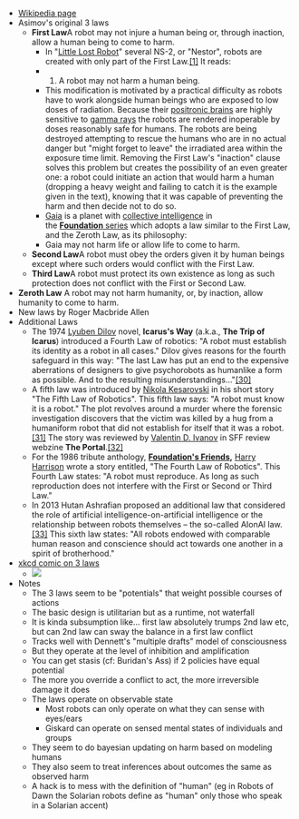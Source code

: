 - [Wikipedia page](https://en.wikipedia.org/wiki/Three_Laws_of_Robotics#First_Law_modified)
- Asimov's original 3 laws
    - **First Law**A robot may not injure a human being or, through inaction, allow a human being to come to harm.
        - In "[Little Lost Robot](https://en.wikipedia.org/wiki/Little_Lost_Robot)" several NS-2, or "Nestor", robots are created with only part of the First Law.[[1]](https://en.wikipedia.org/wiki/Three_Laws_of_Robotics#cite_note-IROBOT-1) It reads:
        - 1. A robot may not harm a human being.
        - This modification is motivated by a practical difficulty as robots have to work alongside human beings who are exposed to low doses of radiation. Because their [positronic brains](https://en.wikipedia.org/wiki/Positronic_brain) are highly sensitive to [gamma rays](https://en.wikipedia.org/wiki/Gamma_ray) the robots are rendered inoperable by doses reasonably safe for humans. The robots are being destroyed attempting to rescue the humans who are in no actual danger but "might forget to leave" the irradiated area within the exposure time limit. Removing the First Law's "inaction" clause solves this problem but creates the possibility of an even greater one: a robot could initiate an action that would harm a human (dropping a heavy weight and failing to catch it is the example given in the text), knowing that it was capable of preventing the harm and then decide not to do so.
        - [Gaia](https://en.wikipedia.org/wiki/Gaia_%28Foundation_universe%29) is a planet with [collective intelligence](https://en.wikipedia.org/wiki/Collective_intelligence) in the [__Foundation__ series](https://en.wikipedia.org/wiki/Foundation_series) which adopts a law similar to the First Law, and the Zeroth Law, as its philosophy:
        - Gaia may not harm life or allow life to come to harm.
    - **Second Law**A robot must obey the orders given it by human beings except where such orders would conflict with the First Law.
    - **Third Law**A robot must protect its own existence as long as such protection does not conflict with the First or Second Law.
- **Zeroth Law** A robot may not harm humanity, or, by inaction, allow humanity to come to harm.
- New laws by Roger Macbride Allen
- Additional Laws
    - The 1974 [Lyuben Dilov](https://en.wikipedia.org/wiki/Lyuben_Dilov) novel, __Icarus's Way__ (a.k.a., __The Trip of Icarus__) introduced a Fourth Law of robotics: "A robot must establish its identity as a robot in all cases." Dilov gives reasons for the fourth safeguard in this way: "The last Law has put an end to the expensive aberrations of designers to give psychorobots as humanlike a form as possible. And to the resulting misunderstandings..."[[30]](https://en.wikipedia.org/wiki/Three_Laws_of_Robotics#cite_note-30)
    - A fifth law was introduced by [Nikola Kesarovski](https://en.wikipedia.org/wiki/Nikola_Kesarovski) in his short story "The Fifth Law of Robotics". This fifth law says: "A robot must know it is a robot." The plot revolves around a murder where the forensic investigation discovers that the victim was killed by a hug from a humaniform robot that did not establish for itself that it was a robot.[[31]](https://en.wikipedia.org/wiki/Three_Laws_of_Robotics#cite_note-31) The story was reviewed by [Valentin D. Ivanov](https://en.wikipedia.org/wiki/Valentin_D._Ivanov) in SFF review webzine __The Portal__.[[32]](https://en.wikipedia.org/wiki/Three_Laws_of_Robotics#cite_note-32)
    - For the 1986 tribute anthology, __[Foundation's Friends](https://en.wikipedia.org/wiki/Foundation%27s_Friends),__ [Harry Harrison](https://en.wikipedia.org/wiki/Harry_Harrison_%28writer%29) wrote a story entitled, "The Fourth Law of Robotics". This Fourth Law states: "A robot must reproduce. As long as such reproduction does not interfere with the First or Second or Third Law."
    - In 2013 Hutan Ashrafian proposed an additional law that considered the role of artificial intelligence-on-artificial intelligence or the relationship between robots themselves – the so-called AIonAI law.[[33]](https://en.wikipedia.org/wiki/Three_Laws_of_Robotics#cite_note-33) This sixth law states: "All robots endowed with comparable human reason and conscience should act towards one another in a spirit of brotherhood."
- [xkcd comic on 3 laws](https://xkcd.com/1613/)
    - ![](https://firebasestorage.googleapis.com/v0/b/firescript-577a2.appspot.com/o/imgs%2Fapp%2FArtOfGig%2FidxZAeyAm3.png?alt=media&token=2d9da059-3640-4b0b-b791-3774f5781eac)
- Notes
    - The 3 laws seem to be "potentials" that weight possible courses of actions
    - The basic design is utilitarian but as a runtime, not waterfall
    - It is kinda subsumption like... first law absolutely trumps 2nd law etc, but can 2nd law can sway the balance in a first law conflict
    - Tracks well with Dennett's "multiple drafts" model of consciousness
    - But they operate at the level of inhibition and amplification
    - You can get stasis (cf: Buridan's Ass) if 2 policies have equal potential
    - The more you override a conflict to act, the more irreversible damage it does
    - The laws operate on observable state
        - Most robots can only operate on what they can sense with eyes/ears
        - Giskard can operate on sensed mental states of individuals and groups
    - They seem to do bayesian updating on harm based on modeling humans
    - They also seem to treat inferences about outcomes the same as observed harm
    - A hack is to mess with the definition of "human" (eg in Robots of Dawn the Solarian robots define as "human" only those who speak in a Solarian accent)
